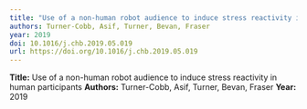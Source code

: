 ```yaml
---
title: "Use of a non-human robot audience to induce stress reactivity in human participants"
authors: Turner-Cobb, Asif, Turner, Bevan, Fraser
year: 2019
doi: 10.1016/j.chb.2019.05.019
url: https://doi.org/10.1016/j.chb.2019.05.019
---
```

**Title:** Use of a non-human robot audience to induce stress reactivity in human participants
**Authors:** Turner-Cobb, Asif, Turner, Bevan, Fraser
**Year:** 2019